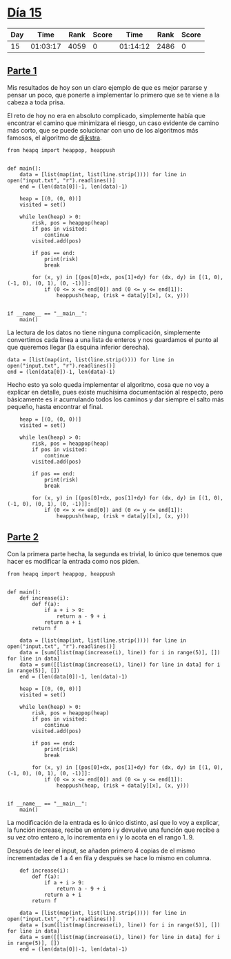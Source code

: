 # [Día 15](./)
| Day | Time     | Rank | Score | Time     | Rank | Score |
|-----|----------|------|-------|----------|------|-------|
| 15  | 01:03:17 | 4059 | 0     | 01:14:12 | 2486 | 0     |

## [Parte 1](./Sol2.py)
Mis resultados de hoy son un claro ejemplo de que es mejor pararse y pensar un poco, que ponerte a implementar lo primero 
que se te viene a la cabeza a toda prisa.

El reto de hoy no era en absoluto complicado, simplemente había que encontrar el camino que minimizara el riesgo, un caso
evidente de camino más corto, que se puede solucionar con uno de los algoritmos más famosos, el algoritmo de [dijkstra](https://es.wikipedia.org/wiki/Algoritmo_de_Dijkstra).
```python3
from heapq import heappop, heappush


def main():
    data = [list(map(int, list(line.strip()))) for line in open("input.txt", "r").readlines()]
    end = (len(data[0])-1, len(data)-1)

    heap = [(0, (0, 0))]
    visited = set()

    while len(heap) > 0:
        risk, pos = heappop(heap)
        if pos in visited:
            continue
        visited.add(pos)

        if pos == end:
            print(risk)
            break

        for (x, y) in [(pos[0]+dx, pos[1]+dy) for (dx, dy) in [(1, 0), (-1, 0), (0, 1), (0, -1)]]:
            if (0 <= x <= end[0]) and (0 <= y <= end[1]):
                heappush(heap, (risk + data[y][x], (x, y)))


if __name__ == "__main__":
    main()
```

La lectura de los datos no tiene ninguna complicación, simplemente convertimos cada linea a una lista de enteros y nos guardamos
el punto al que queremos llegar (la esquina inferior derecha).
```python3
data = [list(map(int, list(line.strip()))) for line in open("input.txt", "r").readlines()]
end = (len(data[0])-1, len(data)-1)
```

Hecho esto ya solo queda implementar el algoritmo, cosa que no voy a explicar en detalle, pues existe muchísima documentación
al respecto, pero básicamente es ir acumulando todos los caminos y dar siempre el salto más pequeño, hasta encontrar el final.
```python3
    heap = [(0, (0, 0))]
    visited = set()

    while len(heap) > 0:
        risk, pos = heappop(heap)
        if pos in visited:
            continue
        visited.add(pos)

        if pos == end:
            print(risk)
            break

        for (x, y) in [(pos[0]+dx, pos[1]+dy) for (dx, dy) in [(1, 0), (-1, 0), (0, 1), (0, -1)]]:
            if (0 <= x <= end[0]) and (0 <= y <= end[1]):
                heappush(heap, (risk + data[y][x], (x, y)))
```



## [Parte 2](./Sol2.py)
Con la primera parte hecha, la segunda es trivial, lo único que tenemos que hacer es modificar la entrada como nos piden.
```python3
from heapq import heappop, heappush


def main():
    def increase(i):
        def f(a):
            if a + i > 9:
                return a - 9 + i
            return a + i
        return f

    data = [list(map(int, list(line.strip()))) for line in open("input.txt", "r").readlines()]
    data = [sum([list(map(increase(i), line)) for i in range(5)], []) for line in data]
    data = sum([[list(map(increase(i), line)) for line in data] for i in range(5)], [])
    end = (len(data[0])-1, len(data)-1)

    heap = [(0, (0, 0))]
    visited = set()

    while len(heap) > 0:
        risk, pos = heappop(heap)
        if pos in visited:
            continue
        visited.add(pos)

        if pos == end:
            print(risk)
            break

        for (x, y) in [(pos[0]+dx, pos[1]+dy) for (dx, dy) in [(1, 0), (-1, 0), (0, 1), (0, -1)]]:
            if (0 <= x <= end[0]) and (0 <= y <= end[1]):
                heappush(heap, (risk + data[y][x], (x, y)))


if __name__ == "__main__":
    main()
```

La modificación de la entrada es lo único distinto, así que lo voy a explicar, la función increase, recibe un entero i y devuelve
una función que recibe a su vez otro entero a, lo incrementa en i y lo acota en el rango 1..9.

Después de leer el input, se añaden primero 4 copias de el mismo incrementadas de 1 a 4 en fila y después se hace lo mismo
en columna.
```python3
    def increase(i):
        def f(a):
            if a + i > 9:
                return a - 9 + i
            return a + i
        return f

    data = [list(map(int, list(line.strip()))) for line in open("input.txt", "r").readlines()]
    data = [sum([list(map(increase(i), line)) for i in range(5)], []) for line in data]
    data = sum([[list(map(increase(i), line)) for line in data] for i in range(5)], [])
    end = (len(data[0])-1, len(data)-1)
```
